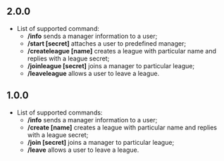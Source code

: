 ## 2.0.0

* List of supported command:
    * **/info** sends a manager information to a user;
    * **/start [secret]** attaches a user to predefined manager;
    * **/createleague [name]** creates a league with particular name and replies with a league secret;
    * **/joinleague [secret]** joins a manager to particular league;
    * **/leaveleague** allows a user to leave a league.

## 1.0.0

* List of supported commands:
    * **/info** sends a manager information to a user;
    * **/create [name]** creates a league with particular name and replies with a league secret;
    * **/join [secret]** joins a manager to particular league;
    * **/leave** allows a user to leave a league.